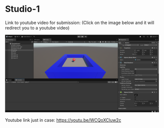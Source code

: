 # Studio-1

Link to youtube video for submission: (Click on the image below and it will redirect you to a youtube video)

[![Studio 1](./Images/Screenshot%202025-01-28%20202137.png)](https://youtu.be/WCQoXCluw2c)

Youtube link just in case: https://youtu.be/WCQoXCluw2c
